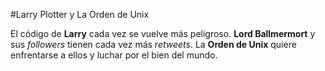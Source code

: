 #Larry Plotter y La Orden de Unix

El código de **Larry** cada vez se vuelve más peligroso.
**Lord Ballmermort** y sus *followers* tienen cada vez más *retweets*.
La **Orden de Unix** quiere enfrentarse a ellos y luchar por el bien del mundo.